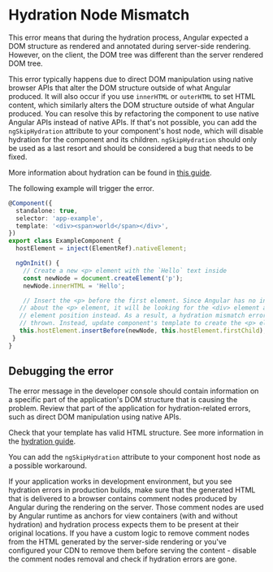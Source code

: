 # Hydration Node Mismatch

This error means that during the hydration process, Angular expected a DOM structure as rendered and annotated during server-side rendering. However, on the client, the DOM tree was different than the server rendered DOM tree.

This error typically happens due to direct DOM manipulation using native browser APIs that alter the DOM structure outside of what Angular produced. It will also occur if you use `innerHTML` or `outerHTML` to set HTML content, which similarly alters the DOM structure outside of what Angular produced. You can resolve this by refactoring the component to use native Angular APIs instead of native APIs. If that's not possible, you can add the `ngSkipHydration` attribute to your component's host node, which will disable hydration for the component and its children. `ngSkipHydration` should only be used as a last resort and should be considered a bug that needs to be fixed.

More information about hydration can be found in [this guide](guide/hydration).

The following example will trigger the error.

```typescript
@Component({
  standalone: true,
  selector: 'app-example',
  template: '<div><span>world</span></div>',
})
export class ExampleComponent {
  hostElement = inject(ElementRef).nativeElement;

  ngOnInit() {
    // Create a new <p> element with the `Hello` text inside
    const newNode = document.createElement('p');
    newNode.innerHTML = 'Hello';

    // Insert the <p> before the first element. Since Angular has no information
   // about the <p> element, it will be looking for the <div> element at the first
   // element position instead. As a result, a hydration mismatch error would be
   // thrown. Instead, update component's template to create the <p> element.
   this.hostElement.insertBefore(newNode, this.hostElement.firstChild);
 }
}
```

## Debugging the error

The error message in the developer console should contain information on a specific part of the application's DOM structure that is causing the problem. Review that part of the application for hydration-related errors, such as direct DOM manipulation using native APIs.

Check that your template has valid HTML structure. See more information in the [hydration guide](guide/hydration#valid-html-structure).

You can add the `ngSkipHydration` attribute to your component host node as a possible workaround.

If your application works in development environment, but you see hydration errors in production builds, make sure that the generated HTML that is delivered to a browser contains comment nodes produced by Angular during the rendering on the server. Those comment nodes are used by Angular runtime as anchors for view containers (with and without hydration) and hydration process expects them to be present at their original locations. If you have a custom logic to remove comment nodes from the HTML generated by the server-side rendering or you've configured your CDN to remove them before serving the content - disable the comment nodes removal and check if hydration errors are gone.
